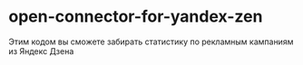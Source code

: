 # open-connector-for-yandex-zen
Этим кодом вы сможете забирать статистику по рекламным кампаниям из Яндекс Дзена
